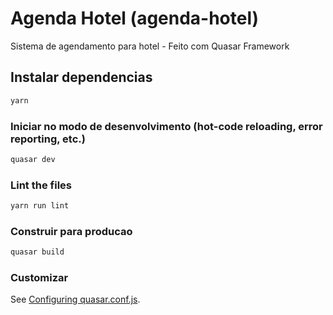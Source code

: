 # Agenda Hotel (agenda-hotel)

Sistema de agendamento para hotel - Feito com Quasar Framework

## Instalar dependencias
```bash
yarn
```

### Iniciar no modo de desenvolvimento (hot-code reloading, error reporting, etc.)
```bash
quasar dev
```

### Lint the files
```bash
yarn run lint
```

### Construir para producao
```bash
quasar build
```

### Customizar
See [Configuring quasar.conf.js](https://quasar.dev/quasar-cli/quasar-conf-js).
